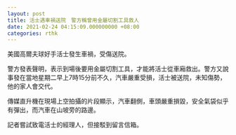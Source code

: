 ```yaml
---
layout: post
title: 活士遇車禍送院　警方稱曾用金屬切割工具救人
date: 2021-02-24 04:15:09.000000000 +08:00
categories: rthk
---
```


美國高爾夫球好手活士發生車禍，受傷送院。

警方發表聲明，表示到場後要用金屬切割工具，才能將活士從車廂救出。警方又說事發在當地星期二早上7時15分前不久，汽車嚴重受損，活士被送院，未知傷勢，他的家人會交代。

傳媒直升機在現場上空拍攝的片段顯示，汽車翻側，車頭嚴重損毀，安全氣袋似乎有彈出，而汽車在山坡旁的路邊。

記者嘗試致電活士的經理人，但接駁到留言信箱。
